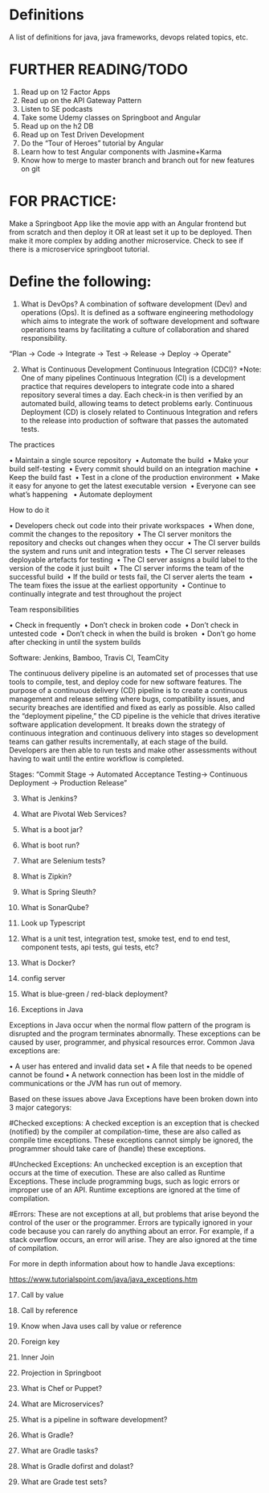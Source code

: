 # Definitions
A list of definitions for java, java frameworks, devops related topics, etc.

# FURTHER READING/TODO
1. Read up on 12 Factor Apps
2. Read up on the API Gateway Pattern
3. Listen to SE podcasts
4. Take some Udemy classes on Springboot and Angular
5. Read up on the h2 DB
6. Read up on Test Driven Development
7. Do the “Tour of Heroes” tutorial by Angular
8. Learn how to test Angular components with Jasmine+Karma
9. Know how to merge to master branch and branch out for new features on git

# FOR PRACTICE:
Make a Springboot App like the movie app with an Angular frontend but from scratch and then deploy it OR at least set it up to be deployed.
Then make it more complex by adding another microservice.
Check to see if there is a microservice springboot tutorial. 

# Define the following:
1. What is DevOps?
A combination of software development (Dev) and operations (Ops). It is defined as a software engineering methodology which aims to integrate the work of software development and software operations teams by facilitating a culture of collaboration and shared responsibility.

“Plan -> Code -> Integrate -> Test -> Release -> Deploy -> Operate"

2. What is Continuous Development Continuous Integration (CDCI)?  *Note: One of many pipelines
Continuous Integration (CI) is a development practice that requires developers to integrate code into a shared repository several times a day. Each check-in is then verified by an automated build, allowing teams to detect problems early. Continuous Deployment (CD) is closely related to Continuous Integration and refers to the release into production of software that passes the automated tests.

The practices

•    Maintain a single source repository 
•    Automate the build 
•    Make your build self-testing 
•    Every commit should build on an integration machine 
•    Keep the build fast 
•    Test in a clone of the production environment 
•    Make it easy for anyone to get the latest executable version 
•    Everyone can see what’s happening  
•    Automate deployment 


How to do it

•    Developers check out code into their private workspaces 
•    When done, commit the changes to the repository 
•    The CI server monitors the repository and checks out changes when they occur 
•    The CI server builds the system and runs unit and integration tests 
•    The CI server releases deployable artefacts for testing 
•    The CI server assigns a build label to the version of the code it just built 
•    The CI server informs the team of the successful build 
•    If the build or tests fail, the CI server alerts the team 
•    The team fixes the issue at the earliest opportunity 
•    Continue to continually integrate and test throughout the project 

Team responsibilities

•    Check in frequently 
•    Don’t check in broken code 
•    Don’t check in untested code 
•    Don’t check in when the build is broken 
•    Don’t go home after checking in until the system builds


Software: Jenkins, Bamboo, Travis CI, TeamCity

The continuous delivery pipeline is an automated set of processes that use tools to compile, test, and deploy code for new software features. The purpose of a continuous delivery (CD) pipeline is to create a continuous management and release setting where bugs, compatibility issues, and security breaches are identified and fixed as early as possible. Also called the “deployment pipeline,” the CD pipeline is the vehicle that drives iterative software application development. It breaks down the strategy of continuous integration and continuous delivery into stages so development teams can gather results incrementally, at each stage of the build. Developers are then able to run tests and make other assessments without having to wait until the entire workflow is completed.

Stages:
“Commit Stage -> Automated Acceptance Testing-> Continuous Deployment -> Production Release”


3. What is Jenkins?

4. What are Pivotal Web Services?

5. What is a boot jar?

6. What is boot run?

7. What are Selenium tests?

8. What is Zipkin?

9. What is Spring Sleuth?

10. What is SonarQube?

11. Look up Typescript

12. What is a unit test, integration test, smoke test, end to end test, component tests, api tests, gui tests, etc?

13. What is Docker?

14. config server

15. What is blue-green / red-black deployment?

16. Exceptions in Java

Exceptions in Java occur when the normal flow pattern of the program is disrupted and the program terminates abnormally. These exceptions can be caused by user, programmer, and physical resources error. Common Java exceptions are:

•    A user has entered and invalid data set
•    A file that needs to be opened cannot be found
•    A network connection has been lost in the middle of 	    communications or the JVM has run out of memory.

Based on these issues above Java Exceptions have been broken down into 3 major categorys:

#Checked exceptions:
A checked exception is an exception that is checked (notified) by the compiler at compilation-time, these are also called as compile time exceptions. These exceptions cannot simply be ignored, the programmer should take care of (handle) these exceptions.

#Unchecked Exceptions:
An unchecked exception is an exception that occurs at the time of execution. These are also called as Runtime Exceptions. These include programming bugs, such as logic errors or improper use of an API. Runtime exceptions are ignored at the time of compilation.

#Errors:
These are not exceptions at all, but problems that arise beyond the control of the user or the programmer. Errors are typically ignored in your code because you can rarely do anything about an error. For example, if a stack overflow occurs, an error will arise. They are also ignored at the time of compilation.

For more in depth information about how to handle Java exceptions:

https://www.tutorialspoint.com/java/java_exceptions.htm





17. Call by value



18. Call by reference 

19. Know when Java uses call by value or reference

20. Foreign key

21. Inner Join

22. Projection in Springboot

23. What is Chef or Puppet?

24. What are Microservices? 

25. What is a pipeline in software development?

26. What is Gradle?

27. What are Gradle tasks?

28. What is Gradle dofirst and dolast?

29. What are Grade test sets?
